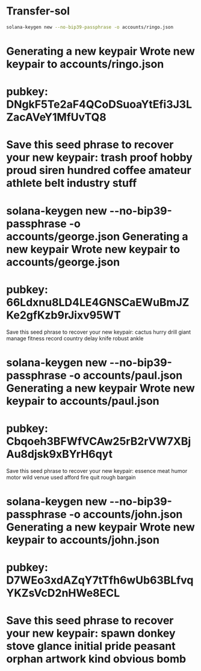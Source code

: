 # Transfer-sol

```bash
solana-keygen new --no-bip39-passphrase -o accounts/ringo.json
```

Generating a new keypair
Wrote new keypair to accounts/ringo.json
================================================================================
pubkey: DNgkF5Te2aF4QCoDSuoaYtEfi3J3LZacAVeY1MfUvTQ8
================================================================================
Save this seed phrase to recover your new keypair:
trash proof hobby proud siren hundred coffee amateur athlete belt industry stuff
================================================================================

solana-keygen new --no-bip39-passphrase -o accounts/george.json
Generating a new keypair
Wrote new keypair to accounts/george.json
===============================================================================
pubkey: 66Ldxnu8LD4LE4GNSCaEWuBmJZKe2gfKzb9rJixv95WT
===============================================================================
Save this seed phrase to recover your new keypair:
cactus hurry drill giant manage fitness record country delay knife robust ankle


solana-keygen new --no-bip39-passphrase -o accounts/paul.json  
Generating a new keypair
Wrote new keypair to accounts/paul.json
=======================================================================
pubkey: Cbqoeh3BFWfVCAw25rB2rVW7XBjAu8djsk9xBYrH6qyt
=======================================================================
Save this seed phrase to recover your new keypair:
essence meat humor motor wild venue used afford fire quit rough bargain

solana-keygen new --no-bip39-passphrase -o accounts/john.json
Generating a new keypair
Wrote new keypair to accounts/john.json
================================================================================
pubkey: D7WEo3xdAZqY7tTfh6wUb63BLfvqYKZsVcD2nHWe8ECL
================================================================================
Save this seed phrase to recover your new keypair:
spawn donkey stove glance initial pride peasant orphan artwork kind obvious bomb
================================================================================
